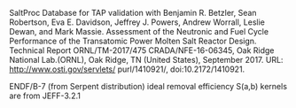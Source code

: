 SaltProc Database for TAP validation with 
Benjamin R. Betzler, Sean Robertson, Eva E. Davidson, Jeffrey J. Powers, Andrew
Worrall, Leslie Dewan, and Mark Massie. Assessment of the Neutronic and Fuel Cycle
Performance of the Transatomic Power Molten Salt Reactor Design. Technical Report
ORNL/TM-2017/475 CRADA/NFE-16-06345, Oak Ridge National Lab.(ORNL), Oak
Ridge, TN (United States), September 2017. URL: http://www.osti.gov/servlets/
purl/1410921/, doi:10.2172/1410921.


ENDF/B-7 (from Serpent distribution)
ideal removal efficiency
S(a,b) kernels are from JEFF-3.2.1
